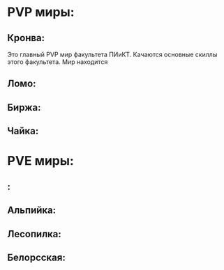 # PVP миры:

## Кронва:
Это главный PVP мир факультета ПИиКТ. Качаются основные скиллы этого факультета. Мир находится 

## Ломо:
## Биржа:
## Чайка:

# PVE миры:

## :
## Альпийка:
## Лесопилка:
## Белорсская:
